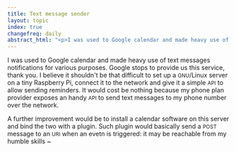 ```yaml
---
title: Text message sender
layout: topic
index: true
changefreq: daily
abstract_html: "<p>I was used to Google calendar and made heavy use of text messages notifications for various purposes. Google stops to provide us this service, thank you. I would like to set up a small server to get back again notification messages.</p>"
---
```


I was used to Google calendar and made heavy use of text messages notifications for various purposes. Google stops to provide us this service, thank you. I believe it shouldn't be that difficult to set up a <small>GNU</small>/Linux server on a tiny Raspberry Pi, connect it to the network and give it a simple <small>API</small> to allow sending reminders. It would cost be nothing because my phone plan provider exposes an handy <small>API</small> to send text messages to my phone number over the network. 

A further improvement would be to install a calendar software on this server and bind the two with a plugin. Such plugin would basically send a <small>POST</small> message to an <small>URI</small> when an evetn is triggered: it may be reachable from my humble skills ~
